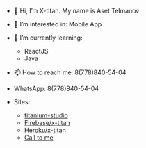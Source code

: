 - 👋 Hi, I’m X-titan. My name is Aset Telmanov
- 👀 I’m interested in: Mobile App
- 🌱 I’m currently learning:
    - ReactJS
    - Java
- 📫 How to reach me: 8(778)840-54-04
- WhatsApp: 8(778)840-54-04

- Sites:
    - [titanium-studio][main]
    - [Firebase/x-titan][xweb]
    - [Heroku/x-titan][hero]
    - [Call to me][call]

  

[main]: <https://titanium-studio.github.io>
[xweb]: <https://x-titan.web.app>
[hero]: <https://x-titan.herokuapp.com>
[call]: <call://87788405404>
